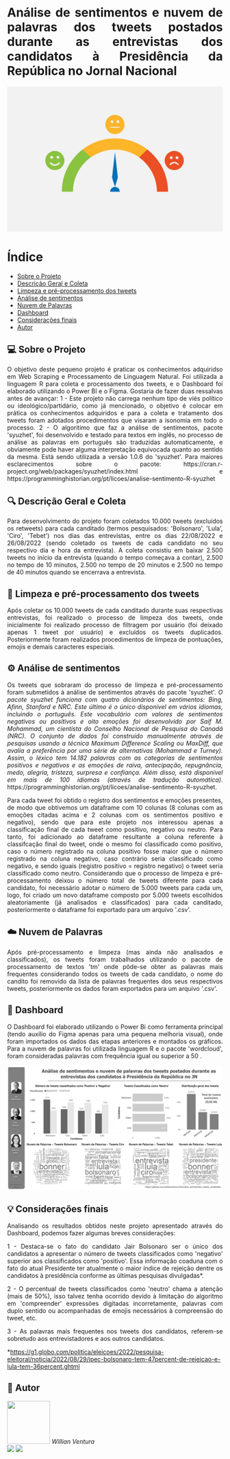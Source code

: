 <h1 align=justify>Análise de sentimentos e nuvem de palavras dos tweets postados durante as entrevistas dos candidatos à Presidência da República no Jornal Nacional</h1>

<p align="center">
  <img src="imagens/IMG01.jpeg">
</p>

# Índice
* [Sobre o Projeto](#computer-sobre-o-projeto)
* [Descrição Geral e Coleta](#mag-descrição-geral-e-coleta)
* [Limpeza e pré-processamento dos tweets](#soap-limpeza-e-pré-processamento-dos-tweets)
* [Análise de sentimentos](#gear-análise-de-sentimentos)
* [Nuvem de Palavras](#cloud-nuvem-de-palavras)
* [Dashboard](#rocket-dashboard)
* [Considerações finais](#bulb-considerações-finais)
* [Autor](#superhero-autor)

## :computer: Sobre o Projeto
<td><p align=justify>O objetivo deste pequeno projeto é praticar os conhecimentos adquiridso em Web Scraping e Processamento de Linguagem Natural. Foi utilizada a linguagem R para coleta e processamento dos tweets, e o Dashboard foi elaborado utilizando o Power BI e o Figma. Gostaria de fazer duas ressalvas antes de avançar: 
1 - Este projeto não carrega nenhum tipo de viés político ou ideológico/partidário, como já mencionado, o objetivo é colocar em prática os conhecimentos adquiridos e para a coleta e tratamento dos tweets foram adotados procedimentos que visaram a isonomia em todo o processo.
2 - O algoritimo que faz a análise de sentimentos, pacote 'syuzhet', foi desenvolvido e testado para textos em inglês, no processo de análise as palavras em português são traduzidas automaticamente, e obviamente pode haver alguma interpretação equivocada quanto ao sentido da mesma. Está sendo utilizada a versão 1.0.6 do 'syuzhet'. Para maiores esclarecimentos sobre o pacote: https://cran.r-project.org/web/packages/syuzhet/index.html e https://programminghistorian.org/pt/licoes/analise-sentimento-R-syuzhet</p></td>

## :mag: Descrição Geral e Coleta 
<td><p align=justify>Para desenvolvimento do projeto foram coletados 10.000 tweets (excluídos os retweets) para cada canditado (termos pesquisados: 'Bolsonaro', 'Lula', 'Ciro', 'Tebet') nos dias das entrevistas, entre os dias 22/08/2022 e 26/08/2022 (sendo coletado os tweets de cada candidato no seu respectivo dia e hora da entrevista). A coleta consistiu em baixar 2.500 tweets no início da entrevista (quando o tempo começava a contar), 2.500 no tempo de 10 minutos, 2.500 no tempo de 20 minutos e 2.500 no tempo de 40 minutos quando se encerrava a entrevista. </p></td>

## :soap: Limpeza e pré-processamento dos tweets
<td><p align=justify>Após coletar os 10.000 tweets de cada canditado durante suas respectivas entrevistas, foi realizado o processo de limpeza dos tweets, onde inicialmente foi realizado processo de filtragem por usuário (foi deixado apenas 1 tweet por usuário) e excluídos os tweets duplicados. Posteriormente foram realizados procedimentos de limpeza de pontuações, emojis e demais caracteres especiais. </p></td>

## :gear: Análise de sentimentos
<td><p align=justify>Os tweets que sobraram do processo de limpeza e pré-processamento foram submetidos à análise de sentimentos através do pacote 'syuzhet'. <i>O pacote syuzhet funciona com quatro dicionários de sentimentos: Bing, Afinn, Stanford e NRC. Este último é o único disponível em vários idiomas, incluindo o português. Este vocabulário com valores de sentimentos negativos ou positivos e oito emoções foi desenvolvido por Saif M. Mohammad, um cientista do Conselho Nacional de Pesquisa do Canadá (NRC). O conjunto de dados foi construído manualmente através de pesquisas usando a técnica Maximum Difference Scaling ou MaxDiff, que avalia a preferência por uma série de alternativas (Mohammad e Turney). Assim, o léxico tem 14.182 palavras com as categorias de sentimentos positivos e negativos e as emoções de raiva, antecipação, repugnância, medo, alegria, tristeza, surpresa e confiança. Além disso, está disponível em mais de 100 idiomas (através de tradução automática). </i>https://programminghistorian.org/pt/licoes/analise-sentimento-R-syuzhet. </p></td>
<td><p align=justify>Para cada tweet foi obtido o registro dos sentimentos e emoções presentes, de modo que obtivemos um dataframe com 10 colunas (8 colunas com as emoções citadas acima e 2 colunas com os sentimentos positivo e negativo), sendo que para este projeto nos interessou apenas a classificação final de cada tweet como positivo, negativo ou neutro. Para tanto, foi adicionado ao dataframe resultante a coluna referente à classifcação final do tweet, onde o mesmo foi classificado como positivo, caso o número registrado na coluna positivo fosse maior que o número registrado na coluna negativo, caso contrário seria classificado como negativo, e sendo iguais (registro positivo = registro negativo) o tweet seria classificado como neutro. Considerando que o processo de limpeza e pré-processamento deixou o número total de tweets diferente para cada candidato, foi necessário adotar o número de 5.000 tweets para cada um, logo, foi criado um novo dataframe composto por 5.000 tweets escolhidos aleatoriamente (já analisados e classificados) para cada canditado, posteriormente o dataframe foi exportado para um arquivo '.csv'.</p></td>

## :cloud: Nuvem de Palavras
<td><p align=justify>Após pré-processamento e limpeza (mas ainda não analisados e classificados), os tweets foram trabalhados utilizando o pacote de processamento de textos 'tm' onde pôde-se obter as palavras mais frequentes considerando todos os tweets de cada candidato, o nome do candito foi removido da lista de palavras frequentes dos seus respectivos tweets, posteriormente os dados foram exportados para um arquivo '.csv'. </p></td>

## :rocket: Dashboard
<td><p align=justify>O Dashboard foi elaborado utilizando o Power Bi como ferramenta principal (tendo auxílio do Figma apenas para uma pequena melhoria visual), onde foram importados os dados das etapas anteriores e montados os gráficos. Para a nuvem de palavras foi utilizada linguagem R e o pacote 'wordcloud', foram consideradas palavras com frequência igual ou superior a 50 . </p></td>

<p align="center">
  <img src="imagens/IMG02.jpeg">
</p>

## :bulb: Considerações finais
<td><p align=justify>Analisando os resultados obtidos neste projeto apresentado através do Dashboard, podemos fazer algumas breves considerações: </p></td>
<td><p align=justify>1 - Destaca-se o fato do candidato Jair Bolsonaro ser o único dos candidatos a apresentar o número de tweets classificados como 'negativo' superior aos classificados como 'positivo'. Essa informação coaduna com o fato do atual Presidente ter atualmente o maior índice de rejeição dentre os candidatos à presidência conforme as últimas pesquisas divulgadas*.  </p></td>
<td><p align=justify>2 - O percentual de tweets classificados como 'neutro' chama a atenção (mais de 50%), isso talvez tenha ocorrido devido à limitação do algoritmo em 'compreender' expressões digitadas incorretamente, palavras com duplo sentido ou acompanhadas de emojis necessários à compreensão do tweet, etc.  </p></td>
<td><p align=justify>3 - As palavras mais frequentes nos tweets dos candidatos, referem-se sobretudo aos entrevistadores e aos outros candidatos.  </p></td>


*https://g1.globo.com/politica/eleicoes/2022/pesquisa-eleitoral/noticia/2022/08/29/ipec-bolsonaro-tem-47percent-de-rejeicao-e-lula-tem-36percent.ghtml

## :superhero: Autor
<img src="https://avatars.githubusercontent.com/u/100307643?s=400&u=83c7fc83a58680d2adde544e8a5f3887de53f37a&v=4" height="100" width="100"> 
<i>Willian Ventura</i>
<div>
   <a href = "mailto:willvent10@gmail.com"><img src="https://img.shields.io/badge/Gmail-D14836?style=for-the-badge&logo=gmail&logoColor=white" target="_blank"></a>
  <a href="https://www.linkedin.com/in/willian-ventura-117269217/" target="_blank"><img src="https://img.shields.io/badge/-LinkedIn-%230077B5?style=for-the-badge&logo=linkedin&logoColor=white" target="_blank"></a>   
</div>
